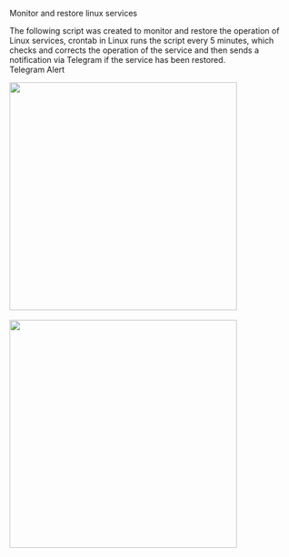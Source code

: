 Monitor and restore linux services

The following script was created to monitor and restore the operation of Linux services, crontab in Linux runs the script every 5 minutes, which checks and corrects the operation of the service and then sends a notification via Telegram if the service has been restored.<br />
Telegram Alert
<div align="left">
<img src="https://private-user-images.githubusercontent.com/174636552/413018822-67de81b3-9f90-40b1-a021-9d9b54382ce6.jpg?jwt=eyJhbGciOiJIUzI1NiIsInR5cCI6IkpXVCJ9.eyJpc3MiOiJnaXRodWIuY29tIiwiYXVkIjoicmF3LmdpdGh1YnVzZXJjb250ZW50LmNvbSIsImtleSI6ImtleTUiLCJleHAiOjE3Mzk0NzE3NjcsIm5iZiI6MTczOTQ3MTQ2NywicGF0aCI6Ii8xNzQ2MzY1NTIvNDEzMDE4ODIyLTY3ZGU4MWIzLTlmOTAtNDBiMS1hMDIxLTlkOWI1NDM4MmNlNi5qcGc_WC1BbXotQWxnb3JpdGhtPUFXUzQtSE1BQy1TSEEyNTYmWC1BbXotQ3JlZGVudGlhbD1BS0lBVkNPRFlMU0E1M1BRSzRaQSUyRjIwMjUwMjEzJTJGdXMtZWFzdC0xJTJGczMlMkZhd3M0X3JlcXVlc3QmWC1BbXotRGF0ZT0yMDI1MDIxM1QxODMxMDdaJlgtQW16LUV4cGlyZXM9MzAwJlgtQW16LVNpZ25hdHVyZT0wY2Y2YzFlZDM4ZGY2MTFlN2MzMDg1OGMxYWQ3MGE1ZGEyNmNmZDc5NWU4NTM2MmIyMTU1NDM2YmM5Yjk2OTg3JlgtQW16LVNpZ25lZEhlYWRlcnM9aG9zdCJ9.zrObv--rNutoOoexjBxXJz2t_Qchjq2j3XKUamAlO0g" width="400px" />
</div><br />
<div align="left">
<img src="https://private-user-images.githubusercontent.com/174636552/413018823-2873f6a1-1e26-4086-9e57-ebc16dc83f09.jpg?jwt=eyJhbGciOiJIUzI1NiIsInR5cCI6IkpXVCJ9.eyJpc3MiOiJnaXRodWIuY29tIiwiYXVkIjoicmF3LmdpdGh1YnVzZXJjb250ZW50LmNvbSIsImtleSI6ImtleTUiLCJleHAiOjE3Mzk0NzE5MjUsIm5iZiI6MTczOTQ3MTYyNSwicGF0aCI6Ii8xNzQ2MzY1NTIvNDEzMDE4ODIzLTI4NzNmNmExLTFlMjYtNDA4Ni05ZTU3LWViYzE2ZGM4M2YwOS5qcGc_WC1BbXotQWxnb3JpdGhtPUFXUzQtSE1BQy1TSEEyNTYmWC1BbXotQ3JlZGVudGlhbD1BS0lBVkNPRFlMU0E1M1BRSzRaQSUyRjIwMjUwMjEzJTJGdXMtZWFzdC0xJTJGczMlMkZhd3M0X3JlcXVlc3QmWC1BbXotRGF0ZT0yMDI1MDIxM1QxODMzNDVaJlgtQW16LUV4cGlyZXM9MzAwJlgtQW16LVNpZ25hdHVyZT02ODVlYTk1Njg3OTM3OWJmYjIyMmE1YTFhZThkMzU4M2I5MThmYWVjYjcxNjIyOTdjODY0NTZkMjRhZTllY2I1JlgtQW16LVNpZ25lZEhlYWRlcnM9aG9zdCJ9.ikvQ0A59rjLksoxqgc8k67IwVHxb6HQ9mVf5xnfxD10" width="400px" />
</div>
